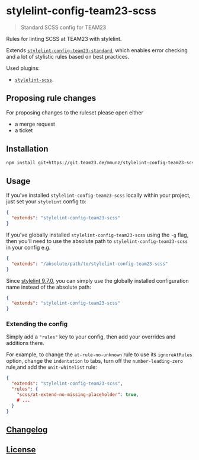 # stylelint-config-team23-scss

> Standard SCSS config for TEAM23

Rules for linting SCSS at TEAM23 with stylelint.  

Extends [`stylelint-config-team23-standard`](https://git.team23.de/mmunz/stylelint-config-team23-standard), which
enables error checking and a lot of stylistic rules based on best practices.

Used plugins:

-   [`stylelint-scss`](https://github.com/kristerkari/stylelint-scss).

## Proposing rule changes

For proposing changes to the ruleset please open either

-   a merge request
-   a ticket

## Installation

```bash
npm install git+https://git.team23.de/mmunz/stylelint-config-team23-scss.git --save-dev
```

## Usage

If you've installed `stylelint-config-team23-scss` locally within your project, just set your `stylelint` config to:

```json
{
  "extends": "stylelint-config-team23-scss"
}
```

If you've globally installed `stylelint-config-team23-scss` using the `-g` flag, then you'll need to use the absolute path to `stylelint-config-team23-scss` in your config e.g.

```json
{
  "extends": "/absolute/path/to/stylelint-config-team23-scss"
}
```

Since [stylelint 9.7.0](https://github.com/stylelint/stylelint/blob/9.7.0/CHANGELOG.md#970), you can simply use the globally installed configuration name instead of the absolute path:

```json
{
  "extends": "stylelint-config-team23-scss"
}
```

### Extending the config

Simply add a `"rules"` key to your config, then add your overrides and additions there.

For example, to change the `at-rule-no-unknown` rule to use its `ignoreAtRules` option, change the `indentation` to tabs, turn off the `number-leading-zero` rule,and add the `unit-whitelist` rule:

```json
{
  "extends": "stylelint-config-team23-scss",
  "rules": {
    "scss/at-extend-no-missing-placeholder": true,
    # ...
  }
}
```

## [Changelog](CHANGELOG.md)

## [License](LICENSE)
